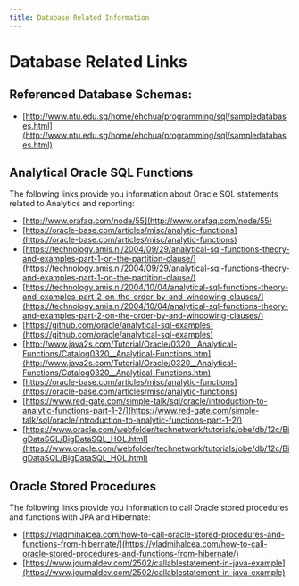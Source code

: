 ```yaml
---
title: Database Related Information
---
```

# Database Related Links

## Referenced Database Schemas:
- [http://www.ntu.edu.sg/home/ehchua/programming/sql/sampledatabases.html](http://www.ntu.edu.sg/home/ehchua/programming/sql/sampledatabases.html)

## Analytical Oracle SQL Functions
The following links provide you information about Oracle SQL statements related to Analytics and reporting:
- [http://www.orafaq.com/node/55](http://www.orafaq.com/node/55)
- [https://oracle-base.com/articles/misc/analytic-functions](https://oracle-base.com/articles/misc/analytic-functions)
- [https://technology.amis.nl/2004/09/29/analytical-sql-functions-theory-and-examples-part-1-on-the-partition-clause/](https://technology.amis.nl/2004/09/29/analytical-sql-functions-theory-and-examples-part-1-on-the-partition-clause/)
- [https://technology.amis.nl/2004/10/04/analytical-sql-functions-theory-and-examples-part-2-on-the-order-by-and-windowing-clauses/](https://technology.amis.nl/2004/10/04/analytical-sql-functions-theory-and-examples-part-2-on-the-order-by-and-windowing-clauses/)
- [https://github.com/oracle/analytical-sql-examples](https://github.com/oracle/analytical-sql-examples)
- [http://www.java2s.com/Tutorial/Oracle/0320__Analytical-Functions/Catalog0320__Analytical-Functions.htm](http://www.java2s.com/Tutorial/Oracle/0320__Analytical-Functions/Catalog0320__Analytical-Functions.htm)
- [https://oracle-base.com/articles/misc/analytic-functions](https://oracle-base.com/articles/misc/analytic-functions)
- [https://www.red-gate.com/simple-talk/sql/oracle/introduction-to-analytic-functions-part-1-2/](https://www.red-gate.com/simple-talk/sql/oracle/introduction-to-analytic-functions-part-1-2/)
- [https://www.oracle.com/webfolder/technetwork/tutorials/obe/db/12c/BigDataSQL/BigDataSQL_HOL.html](https://www.oracle.com/webfolder/technetwork/tutorials/obe/db/12c/BigDataSQL/BigDataSQL_HOL.html)

## Oracle Stored Procedures
The following links provide you information to call Oracle stored procedures and functions with JPA and Hibernate:
- [https://vladmihalcea.com/how-to-call-oracle-stored-procedures-and-functions-from-hibernate/](https://vladmihalcea.com/how-to-call-oracle-stored-procedures-and-functions-from-hibernate/)
- [https://www.journaldev.com/2502/callablestatement-in-java-example](https://www.journaldev.com/2502/callablestatement-in-java-example)
